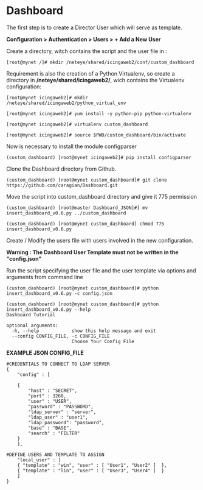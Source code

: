 # Dashboard

The first step is to create a Director User which will serve as template.

**Configuration > Authentication > Users > + Add a New User**

Create a directory, witch contains the script and the user file in :

    [root@mynet /]# mkdir /neteye/shared/icingaweb2/conf/custom_dashboard
    
Requirement is also the creation of a Python Virtualenv, so create a directory in **/neteye/shared/icingaweb2/**, wich contains the Virtualenv configuration:

    [root@mynet icingaweb2]# mkdir /neteye/shared/icingaweb2/python_virtual_env

    [root@mynet icingaweb2]# yum install -y python-pip python-virtualenv
    
    [root@mynet icingaweb2]# virtualenv custom_dashboard

    [root@mynet icingaweb2]# source $PWD/custom_dashboard/bin/activate

Now is necessary to install the module configparser

    (custom_dashboard) [root@mynet icingaweb2]# pip install configparser
    
Clone the Dashboard directory from Github.

    (custom_dashboard) [root@mynet custom_dashboard]# git clone https://github.com/caragian/Dashboard.git
    
 Move the script into custom_dashboard directory and give it 775 permission
 
    (custom_dashboard) [root@master Dashboard_JSON]#] mv insert_dashboard_v0.6.py ../custom_dashboard
    
    (custom_dashboard) [root@mynet custom_dashboard] chmod 775 insert_dashboard_v0.6.py

Create / Modify the users file with users involved in the new configuration.

**Warning : The Dashboard User Template must not be written in the "config.json"**

Run the script specifying the user file and the user template via options and arguments from command line

    (custom_dashboard) [root@mynet custom_dashboard]# python insert_dashboard_v0.6.py -c config.json
    
    (custom_dashboard) [root@mynet custom_dashboard]# python insert_dashboard_v0.6.py --help
    Dashboard Tutorial

    optional arguments:
      -h, --help            show this help message and exit
      --config CONFIG_FILE, -c CONFIG_FILE
                            Choose Your Config File
                            
**EXAMPLE JSON CONFIG_FILE**

    #CREDENTIALS TO CONNECT TO LDAP SERVER
    {   
        "config" : [

        {
            "host" : "SECRET",
            "port" : 3268,
            "user" : "USER",
            "password" : "PASSWORD",
            "ldap_server" : "server",
            "ldap_user" : "user1",
            "ldap_password": "password",
            "base" : "BASE",
            "search" : "FILTER"
        }
        ],
        
    #DEFINE USERS AND TEMPLATE TO ASSIGN
        "local_user" : [
        { "template" : "win", "user" : [ "User1", "User2" ]  },
        { "template" : "lin", "user" : [ "User3", "User4" ]  }
        ]
    }

